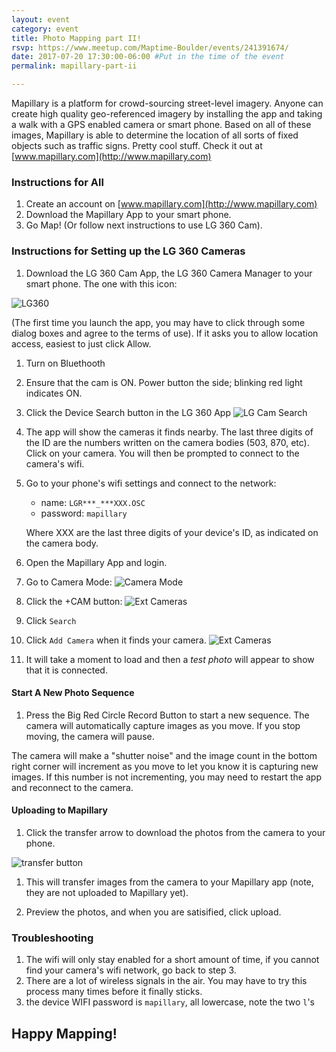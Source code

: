 ```yaml
---
layout: event
category: event
title: Photo Mapping part II!
rsvp: https://www.meetup.com/Maptime-Boulder/events/241391674/
date: 2017-07-20 17:30:00-06:00 #Put in the time of the event
permalink: mapillary-part-ii

---
```


Mapillary is a platform for crowd-sourcing street-level imagery. Anyone can create high quality geo-referenced imagery by installing the app and taking a walk with a GPS enabled camera or smart phone.  Based on all of these images, Mapillary is able to determine the location of all sorts of fixed objects such as traffic signs. Pretty cool stuff. Check it out at [www.mapillary.com](http://www.mapillary.com)

### Instructions for All

1. Create an account on [www.mapillary.com](http://www.mapillary.com)
2. Download the Mapillary App to your smart phone.
3. Go Map! (Or follow next instructions to use LG 360 Cam).


### Instructions for Setting up the LG 360 Cameras

1. Download the LG 360 Cam App, the LG 360 Camera Manager to your smart phone. The one with this icon:

![LG360]({{site.baseurl}}/assets/img/360_app_logo.jpeg)

(The first time you launch the app, you may have to click through some dialog boxes and agree to the terms of use). If it asks you to allow location access, easiest to just click Allow.

1. Turn on Bluethooth

1. Ensure that the cam is ON. Power button the side; blinking red light indicates ON.

1. Click the Device Search button in the LG 360 App ![LG Cam Search]({{site.baseurl}}/assets/img/select_button.jpg)

1. The app will show the cameras it finds nearby. The last three digits of the ID are the numbers written on the camera bodies (503, 870, etc). Click on your camera. You will then be prompted to connect to the camera's wifi.

1. Go to your phone's wifi settings and connect to the network: 

	- name: `LGR***_***XXX.OSC`
	- password: `mapillary`

	Where XXX are the last three digits of your device's ID, as indicated on the camera body.
	
1. Open the Mapillary App and login. 

1. Go to Camera Mode: ![Camera Mode]({{site.baseurl}}/assets/img/camera_mode.jpg)

1. Click the +CAM button:	![Ext Cameras]({{site.baseurl}}/assets/img/+CAM.jpg)

1. Click `Search`

1. Click `Add Camera` when it finds your camera. ![Ext Cameras]({{site.baseurl}}/assets/img/ext_cameras.jpg)

1. It will take a moment to load and then a _test photo_ will appear to show that it is connected.


#### Start A New Photo Sequence 

1. Press the Big Red Circle Record Button to start a new sequence. The camera will automatically capture images as you move.  If you stop moving, the camera will pause.

The camera will make a "shutter noise" and the image count in the bottom right corner will increment as you move to let you know it is capturing new images. If this number is not incrementing, you may need to restart the app and reconnect to the camera.


#### Uploading to Mapillary

1. Click the transfer arrow to download the photos from the camera to your phone.

![transfer button]({{site.baseurl}}/assets/img/transfer_button.jpg)

1. This will transfer images from the camera to your Mapillary app (note, they are not uploaded to Mapillary yet).

1. Preview the photos, and when you are satisified, click upload.


### Troubleshooting

1. The wifi will only stay enabled for a short amount of time, if you cannot find your camera's wifi network, go back to step 3. 
2. There are a lot of wireless signals in the air. You may have to try this process many times before it finally sticks.
3. the device WIFI password is `mapillary`, all lowercase, note the two `l`'s

## Happy Mapping!